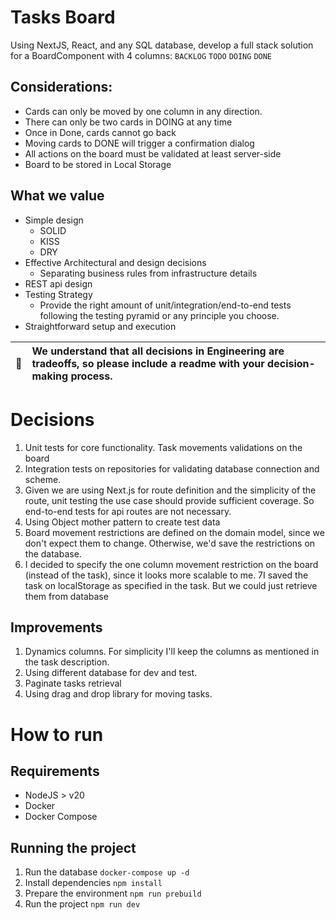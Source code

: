 # Tasks Board

Using NextJS, React, and any SQL database, develop a full stack solution for a BoardComponent with 4 columns: `BACKLOG` `TODO` `DOING` `DONE`

## Considerations:

- Cards can only be moved by one column in any direction.
- There can only be two cards in DOING at any time
- Once in Done, cards cannot go back
- Moving cards to DONE will trigger a confirmation dialog
- All actions on the board must be validated at least server-side
- Board to be stored in Local Storage

## What we value

- Simple design
  - SOLID
  - KISS
  - DRY
- Effective Architectural and design decisions
  - Separating business rules from infrastructure details
- REST api design
- Testing Strategy
  - Provide the right amount of unit/integration/end-to-end tests following the testing pyramid or any principle you choose.
- Straightforward setup and execution

| :memo: | We understand that all decisions in Engineering are tradeoffs, so please include a readme with your decision-making process. |
| ------ | :--------------------------------------------------------------------------------------------------------------------------- |

# Decisions

1. Unit tests for core functionality. Task movements validations on the board
2. Integration tests on repositories for validating database connection and scheme.
3. Given we are using Next.js for route definition and the simplicity of the route, unit testing the use case should provide sufficient coverage. So end-to-end tests for api routes are not necessary.
4. Using Object mother pattern to create test data
5. Board movement restrictions are defined on the domain model, since we don't expect them to change. Otherwise, we'd save the restrictions on the database.
6. I decided to specify the one column movement restriction on the board (instead of the task), since it looks more scalable to me.
   7I saved the task on localStorage as specified in the task. But we could just retrieve them from database

## Improvements

1. Dynamics columns. For simplicity I'll keep the columns as mentioned in the task description.
2. Using different database for dev and test.
3. Paginate tasks retrieval
4. Using drag and drop library for moving tasks.

# How to run

## Requirements

- NodeJS > v20
- Docker
- Docker Compose

## Running the project

1. Run the database
   `docker-compose up -d`
2. Install dependencies
   `npm install`
3. Prepare the environment
   `npm run prebuild`
4. Run the project
   `npm run dev`
